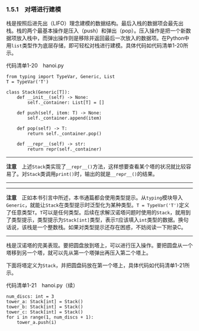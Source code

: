 ### 1.5.1　对塔进行建模

栈是按照后进先出（LIFO）理念建模的数据结构。最后入栈的数据项会最先出栈。栈的两个最基本操作是压入（push）和弹出（pop）。压入操作是把一个新数据项放入栈中，而弹出操作则是移除并返回最后一次放入的数据项。在Python中用`list`类型作为底层存储，即可轻松对栈进行建模。具体代码如代码清单1-20所示。

代码清单1-20　hanoi.py

```
from typing import TypeVar, Generic, List
T = TypeVar('T')

class Stack(Generic[T]):
    def __init__(self) -> None:
        self._container: List[T] = []

    def push(self, item: T) -> None:
        self._container.append(item)

    def pop(self) -> T:
        return self._container.pop()

    def __repr__(self) -> str:
        return repr(self._container)
```

---

  

**注意**　上述`Stack`类实现了`__repr__()`方法，这样想要查看某个塔的状况就比较容易了。对`Stack`类调用`print()`时，输出的就是`__repr__()`的结果。

---

  

---

  

**注意**　正如本书引言中所述，本书通篇都会使用类型提示。从`typing`模块导入`Generic`，就能让`Stack`在类型提示时泛型化为某种类型。`T = TypeVar('T')`定义了任意类型`T`。`T`可以是任何类型。后续在求解汉诺塔问题时使用的`Stack`，就用到了类型提示，类型提示为`Stack[int]`类型，表示`T`应该填入`int`类型的数据。换句话说，该栈是一个整数栈。如果对类型提示还存在困惑，不妨阅读一下附录C。

---

  

栈是汉诺塔的完美表现。要把圆盘放到塔上，可以进行压入操作。要把圆盘从一个塔移到另一个塔，就可以先从第一个塔弹出再压入第二个塔上。

下面将塔定义为`Stack`，并把圆盘码放在第一个塔上，具体代码如代码清单1-21所示。

代码清单1-21　hanoi.py（续）

```
num_discs: int = 3
tower_a: Stack[int] = Stack()
tower_b: Stack[int] = Stack()
tower_c: Stack[int] = Stack()
for i in range(1, num_discs + 1):
    tower_a.push(i)
```